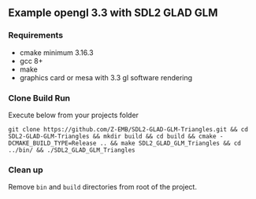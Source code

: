 ## Example opengl 3.3 with SDL2 GLAD GLM

### Requirements
* cmake minimum 3.16.3
* gcc 8+
* make
* graphics card or mesa with 3.3 gl software rendering

### Clone Build Run
Execute below from your projects folder
```shell
git clone https://github.com/Z-EMB/SDL2-GLAD-GLM-Triangles.git && cd SDL2-GLAD-GLM-Triangles && mkdir build && cd build && cmake -DCMAKE_BUILD_TYPE=Release .. && make SDL2_GLAD_GLM_Triangles && cd ../bin/ && ./SDL2_GLAD_GLM_Triangles
```

### Clean up
Remove `bin` and `build` directories from root of the project.
